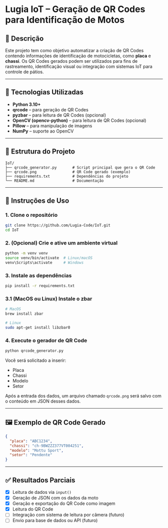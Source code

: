 # Lugia IoT – Geração de QR Codes para Identificação de Motos

## 📌 Descrição

Este projeto tem como objetivo automatizar a criação de QR Codes contendo informações de identificação de motocicletas, como **placa** e **chassi**. Os QR Codes gerados podem ser utilizados para fins de rastreamento, identificação visual ou integração com sistemas IoT para controle de pátios.

---

## 🚀 Tecnologias Utilizadas

- **Python 3.10+**
- **qrcode** – para geração de QR Codes
- **pyzbar** – para leitura de QR Codes (opcional)
- **OpenCV (opencv-python)** – para leitura de QR Codes (opcional)
- **Pillow** – para manipulação de imagens
- **NumPy** – suporte ao OpenCV

---

## 📁 Estrutura do Projeto

```
IoT/
├── qrcode_generator.py       # Script principal que gera o QR Code
├── qrcode.png                # QR Code gerado (exemplo)
├── requirements.txt          # Dependências do projeto
└── README.md                 # Documentação
```

---

## 🧪 Instruções de Uso

### 1. Clone o repositório
```bash
git clone https://github.com/Lugia-Code/IoT.git
cd IoT
```

### 2. (Opcional) Crie e ative um ambiente virtual
```bash
python -m venv venv
source venv/bin/activate  # Linux/macOS
venv\Scripts\activate     # Windows
```

### 3. Instale as dependências
```bash
pip install -r requirements.txt
```

### 3.1 (MacOS ou Linux) Instale o zbar
```bash
# MacOS
brew install zbar

# Linux
sudo apt-get install libzbar0
```

### 4. Execute o gerador de QR Code
```bash
python qrcode_generator.py
```

Você será solicitado a inserir:
- Placa
- Chassi
- Modelo
- Setor

Após a entrada dos dados, um arquivo chamado `qrcode.png` será salvo com o conteúdo em JSON desses dados.

---

## 🖼️ Exemplo de QR Code Gerado

```json
{
  "placa": "ABC1234",
  "chassi": "ch-9BWZZZ377VT004251",
  "modelo": "Mottu Sport",
  "setor": "Pendente"
}
```

---

## ✅ Resultados Parciais

- [x] Leitura de dados via `input()`
- [x] Geração de JSON com os dados da moto
- [x] Geração e exportação do QR Code como imagem
- [x] Leitura do QR Code
- [ ] Integração com sistema de leitura por câmera (futuro)
- [ ] Envio para base de dados ou API (futuro)
